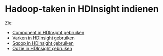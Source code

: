 <properties
    pageTitle="Hadoop-taken in HDInsight | Microsoft Azure"
    description="Informatie over het verzenden van Hadoop-taken met Azure HDInsight Hadoop."
    editor="cgronlun"
    manager="jhubbard"
    services="hdinsight"
    documentationCenter=""
    tags="azure-portal"
    authors="mumian"/>

<tags
    ms.service="hdinsight"
    ms.workload="big-data"
    ms.tgt_pltfrm="na"
    ms.devlang="na"
    ms.topic="article"
    ms.date="09/14/2016"
    ms.author="jgao"/>

# <a name="submit-hadoop-jobs-in-hdinsight"></a>Hadoop-taken in HDInsight indienen

Zie: 

- [Component in HDInsight gebruiken](hdinsight-use-hive.md)
- [Varken in HDInsight gebruiken](hdinsight-use-pig.md)
- [Sqoop in HDInsight gebruiken](hdinsight-use-sqoop.md)
- [Oozie in HDInsight gebruiken](hdinsight-use-oozie.md)
